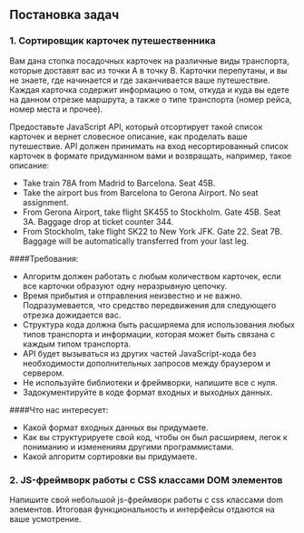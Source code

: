 ## Постановка задач

### 1. Сортировщик карточек путешественника

Вам дана стопка посадочных карточек на различные виды транспорта, которые доставят вас из точки A в точку B. Карточки перепутаны, и вы не знаете, где начинается и где заканчивается ваше путешествие. Каждая карточка содержит информацию о том, откуда и куда вы едете на данном отрезке маршрута, а также о типе транспорта (номер рейса, номер места и прочее).

Предоставьте JavaScript API, который отсортирует такой список карточек и вернет словесное описание, как проделать ваше путешествие. API должен принимать на вход несортированный список карточек в формате придуманном вами и возвращать, например, такое описание:

* Take train 78A from Madrid to Barcelona. Seat 45B.
* Take the airport bus from Barcelona to Gerona Airport. No seat assignment.
* From Gerona Airport, take flight SK455 to Stockholm. Gate 45B. Seat 3A. Baggage drop at ticket counter 344.
* From Stockholm, take flight SK22 to New York JFK. Gate 22. Seat 7B. Baggage will be automatically transferred from your last leg.

####Требования:

* Алгоритм должен работать с любым количеством карточек, если все карточки образуют одну неразрывную цепочку.
* Время прибытия и отправления неизвестно и не важно. Подразумевается, что средство передвижения для следующего отрезка дожидается вас.
* Структура кода должна быть расширяема для использования любых типов транспорта и информации, которая может быть связана с каждым типом транспорта.
* API будет вызываться из других частей JavaScript-кода без необходимости дополнительных запросов между браузером и сервером.
* Не используйте библиотеки и фреймворки, напишите все с нуля.
* Задокументируйте в коде формат входных и выходных данных.

####Что нас интересует:

* Какой формат входных данных вы придумаете.
* Как вы структурируете свой код, чтобы он был расширяем, легок к пониманию и изменениям другими программистами.
* Какой алгоритм сортировки вы придумаете.

### 2. JS-фреймворк работы с CSS классами DOM элементов
Напишите свой небольшой js-фреймворк работы с css классами dom элементов. Итоговая функциональность и интерфейсы отдаются на ваше усмотрение.
